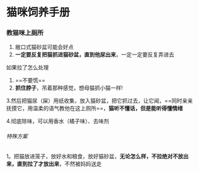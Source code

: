 # 猫咪饲养手册

### 教猫咪上厕所

1. 敞口式猫砂盆可能会好点
2. **一定要反复把猫抓进猫砂盆，直到他尿出来**，一定一定要反复弄进去

如果拉了怎么处理

1. ==不要慌==
2. **抓住脖子**，吊着那种感觉，想母猫抓小猫一样!

3.然后把猫尿（屎）用纸收集，放入猫砂盆，把它抓过去，让它闻，==同时亲亲抚摸它，用温柔的语气教他在这上厕所==，**猫听不懂话，但是能听得懂情绪**

4.彻底除味，可以用香水（橘子味）、去味剂

###### 特殊方案

1。把猫放进笼子，放好水和粮食，放好猫砂盆，**无论怎么样，不拉绝对不放出来，直到拉了才放出来**，不然被妈妈送走